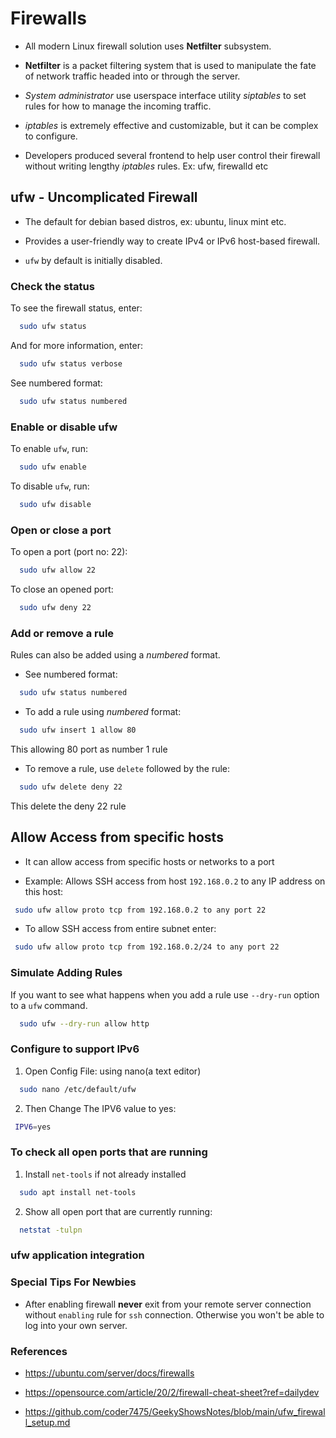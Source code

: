 # Firewalls

- All modern Linux firewall solution uses **Netfilter** subsystem.

- **Netfilter** is a packet filtering system that is used to
  manipulate the fate of network traffic headed into or through the server.

- _System administrator_ use userspace interface utility _siptables_ to set rules for how to manage the incoming traffic.

- _iptables_ is extremely effective and customizable, but it can be complex to configure.

- Developers produced several frontend to help user control their firewall without writing lengthy _iptables_ rules. Ex: ufw, firewalld etc

## ufw - Uncomplicated Firewall

- The default for debian based distros, ex: ubuntu, linux mint etc.

- Provides a user-friendly way to create IPv4 or IPv6 host-based firewall.

- `ufw` by default is initially disabled.

### Check the status

To see the firewall status, enter:

```bash
  sudo ufw status
```

And for more information, enter:

```bash
  sudo ufw status verbose
```

See numbered format:

```bash
  sudo ufw status numbered
```

### Enable or disable ufw

To enable `ufw`, run:

```bash
  sudo ufw enable
```

To disable `ufw`, run:

```bash
  sudo ufw disable
```

### Open or close a port

To open a port (port no: 22):

```bash
  sudo ufw allow 22
```

To close an opened port:

```bash
  sudo ufw deny 22
```

### Add or remove a rule

Rules can also be added using a _numbered_ format.

- See numbered format:

```bash
  sudo ufw status numbered
```

- To add a rule using _numbered_ format:

```bash
  sudo ufw insert 1 allow 80
```

This allowing 80 port as number 1 rule

- To remove a rule, use `delete` followed by the rule:

```bash
  sudo ufw delete deny 22
```

This delete the deny 22 rule

## Allow Access from specific hosts

- It can allow access from specific hosts or networks to a port

- Example: Allows SSH access from host `192.168.0.2` to any IP address on this host:

```bash
 sudo ufw allow proto tcp from 192.168.0.2 to any port 22
```

- To allow SSH access from entire subnet enter:

```bash
 sudo ufw allow proto tcp from 192.168.0.2/24 to any port 22
```

### Simulate Adding Rules

If you want to see what happens when you add a rule use `--dry-run` option to a `ufw` command.

```bash
  sudo ufw --dry-run allow http
```

### Configure to support IPv6

1. Open Config File: using nano(a text editor)

```bash
  sudo nano /etc/default/ufw
```

2. Then Change The IPV6 value to yes:

```bash
 IPV6=yes
```

### To check all open ports that are running

1. Install `net-tools` if not already installed

```bash
  sudo apt install net-tools
```

2. Show all open port that are currently running:

```bash
  netstat -tulpn
```

### ufw application integration

### Special Tips For Newbies

- After enabling firewall **never** exit from your remote server connection without `enabling` rule for `ssh` connection. Otherwise you won't be able to log into your own server.

### References

- https://ubuntu.com/server/docs/firewalls

- https://opensource.com/article/20/2/firewall-cheat-sheet?ref=dailydev

- https://github.com/coder7475/GeekyShowsNotes/blob/main/ufw_firewall_setup.md

```

```
